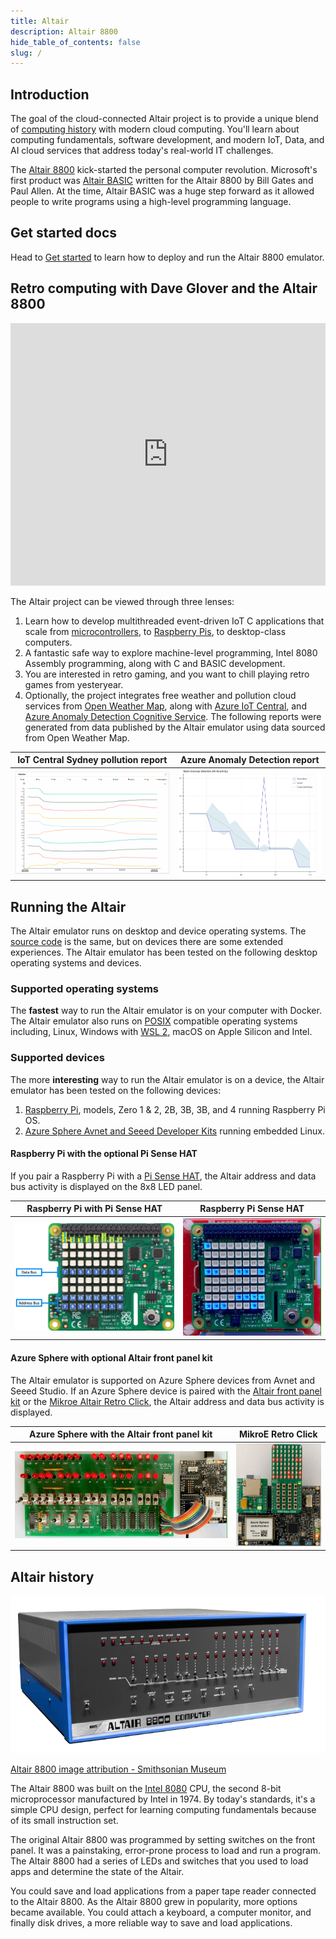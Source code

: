 ```yaml
---
title: Altair
description: Altair 8800
hide_table_of_contents: false
slug: /
---
```


## Introduction

The goal of the cloud-connected Altair project is to provide a unique blend of [computing history](https://en.wikipedia.org/wiki/Retrocomputing) with modern cloud computing. You'll learn about computing fundamentals, software development, and modern IoT, Data, and AI cloud services that address today's real-world IT challenges.

The [Altair 8800](https://en.wikipedia.org/wiki/Altair_8800?azure-portal=true) kick-started the personal computer revolution. Microsoft's first product was [Altair BASIC](https://en.wikipedia.org/wiki/Altair_BASIC?azure-portal=true) written for the Altair 8800 by Bill Gates and Paul Allen. At the time, Altair BASIC was a huge step forward as it allowed people to write programs using a high-level programming language.

## Get started docs

Head to [Get started](/start/Deploy) to learn how to deploy and run the Altair 8800 emulator.

## Retro computing with Dave Glover and the Altair 8800

<iframe width="100%" height="420" src="https://www.youtube.com/embed/fSz5lTaXS0E" title="YouTube video player" frameborder="0" allow="accelerometer; autoplay; clipboard-write; encrypted-media; gyroscope; picture-in-picture" allowfullscreen></iframe>

The Altair project can be viewed through three lenses:

1. Learn how to develop multithreaded event-driven IoT C applications that scale from [microcontrollers](https://en.wikipedia.org/wiki/Microcontroller), to [Raspberry Pis](https://en.wikipedia.org/wiki/Raspberry_Pi), to desktop-class computers.
1. A fantastic safe way to explore machine-level programming, Intel 8080 Assembly programming, along with C and BASIC development.
1. You are interested in retro gaming, and you want to chill playing retro games from yesteryear.
1. Optionally, the project integrates free weather and pollution cloud services from [Open Weather Map](http://openweathermap.org), along with [Azure IoT Central](https://azure.microsoft.com/en-au/services/iot-central/), and [Azure Anomaly Detection Cognitive Service](https://azure.microsoft.com/services/cognitive-services/anomaly-detector/). The following reports were generated from data published by the Altair emulator using data sourced from Open Weather Map.

| IoT Central Sydney pollution report | Azure Anomaly Detection report|
|------|-----|
| ![The images shows pollution report for Sydney](../../static/img/iot_central_pollution_report.png) | ![The following images shows temperature based anomalies](../../static/img/univariate-anomalies.png) |

<!-- ## Test drive the Altair in the cloud

The **easiest** way to try the Altair emulator is from your web browser. Select the following link, [Test Drive the Altair 8800 emulator](http://aterminal.z8.web.core.windows.net/?altair=altair.westus2.cloudapp.azure.com), and open the link in a new browser tab. The Altair web terminal will open, select **Connect** to start a 30-minute session. The web terminal connects to an instance of the emulator running in an [Azure Container Instance](https://azure.microsoft.com/services/container-instances/).

Then learn about [CPM](20-Web-Terminal.md), software development with [BASIC](02-Programming-the-Altair/02-Microsoft-BASIC-programming.md), [C](02-Programming-the-Altair/03-C-programming.md), and [Assembly](02-Programming-the-Altair/04-Assembly-programming.md) using climate data sourced from [Open Weather Map](https://openweathermap.org/). Or take a break, and fire up a [retro game](20-Web-Terminal.md#get-started-with-retro-gaming).

![The image shows a retro game running in the web terminal](../static/img/retro-game.png)

The following limitations apply to test-drive:

1. You'll lose any changes you make when you disconnect or close the test-drive web terminal.
1. Only one person at a time can connect to the test-drive emulator. If you can't connect, then try again in 30-minutes. -->

## Running the Altair

The Altair emulator runs on desktop and device operating systems. The [source code](https://github.com/gloveboxes/Altair8800.Emulator.UN-X) is the same, but on devices there are some extended experiences. The Altair emulator has been tested on the following desktop operating systems and devices.

### Supported operating systems

The **fastest** way to run the Altair emulator is on your computer with Docker. The Altair emulator also runs on [POSIX](https://en.wikipedia.org/wiki/POSIX) compatible operating systems including, Linux, Windows with [WSL 2](https://docs.microsoft.com/en-us/windows/wsl/install), macOS on Apple Silicon and Intel.

### Supported devices

The more **interesting** way to run the Altair emulator is on a device, the Altair emulator has been tested on the following devices:

1. [Raspberry Pi](https://www.raspberrypi.org/), models, Zero 1 & 2, 2B, 3B, 3B, and 4 running Raspberry Pi OS.
1. [Azure Sphere Avnet and Seeed Developer Kits](https://azure.microsoft.com/services/azure-sphere/) running embedded Linux.

#### Raspberry Pi with the optional Pi Sense HAT

If you pair a Raspberry Pi with a [Pi Sense HAT](https://www.raspberrypi.com/products/sense-hat/), the Altair address and data bus activity is displayed on the 8x8 LED panel.

| Raspberry Pi with Pi Sense HAT  | Raspberry Pi Sense HAT |
|--|--|
| ![The image shows the address and data bus LEDs](../../static/img/raspberry_pi_sense_hat_map.png) | ![The gif shows the address and data bus LEDs in action](../../static/img/raspberry_pi_sense_hat.gif) |

#### Azure Sphere with optional Altair front panel kit

The Altair emulator is supported on Azure Sphere devices from Avnet and Seeed Studio. If an Azure Sphere device is paired with the [Altair front panel kit](https://github.com/AzureSphereCloudEnabledAltair8800/AzureSphereAltair8800.Hardware) or the [Mikroe Altair Retro Click](https://www.mikroe.com/blog/8800-retro-click), the Altair address and data bus activity is displayed.

| Azure Sphere with the Altair front panel kit | MikroE Retro Click |
|--|--|
| ![The gif shows the Altair on Azure Sphere with the Altair front panel](../../static/img/altair_on_sphere.gif) | ![The gif shows the address and data bus LEDs in action](../../static/img/avnet_retro_click.gif) |

## Altair history

![The image shows the Altair 8800](../../static/img/altair-8800-smithsonian-museum.png)

[Altair 8800 image attribution - Smithsonian Museum](https://commons.wikimedia.org/wiki/File:Altair_8800,_Smithsonian_Museum.jpg)

The Altair 8800 was built on the [Intel 8080](https://en.wikipedia.org/wiki/Intel_8080?azure-portal=true) CPU, the second 8-bit microprocessor manufactured by Intel in 1974. By today's standards, it's a simple CPU design, perfect for learning computing fundamentals because of its small instruction set.

The original Altair 8800 was programmed by setting switches on the front panel. It was a painstaking, error-prone process to load and run a program. The Altair 8800 had a series of LEDs and switches that you used to load apps and determine the state of the Altair.

You could save and load applications from a paper tape reader connected to the Altair 8800. As the Altair 8800 grew in popularity, more options became available. You could attach a keyboard, a computer monitor, and finally disk drives, a more reliable way to save and load applications.
